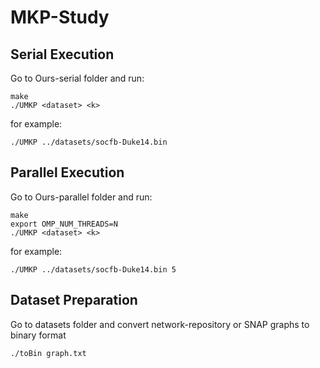 # MKP-Study
## Serial Execution
Go to Ours-serial folder and run: 
```
make
./UMKP <dataset> <k>
```

for example: 
```
./UMKP ../datasets/socfb-Duke14.bin
```

## Parallel Execution
Go to Ours-parallel folder and run:
```
make
export OMP_NUM_THREADS=N
./UMKP <dataset> <k>
```

for example: 
```
./UMKP ../datasets/socfb-Duke14.bin 5
```
## Dataset Preparation
Go to datasets folder and convert network-repository or SNAP graphs to binary format

```
./toBin graph.txt
```
